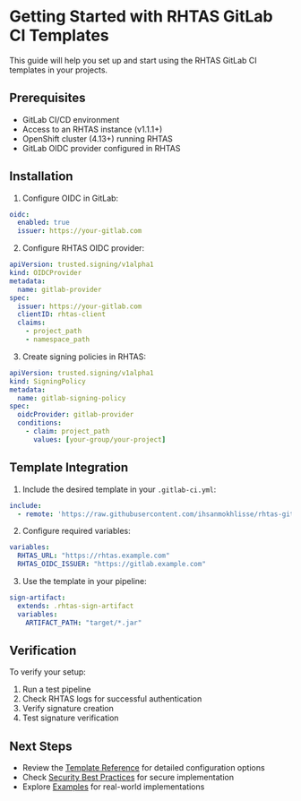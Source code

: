 # Getting Started with RHTAS GitLab CI Templates

This guide will help you set up and start using the RHTAS GitLab CI templates in your projects.

## Prerequisites

- GitLab CI/CD environment
- Access to an RHTAS instance (v1.1.1+)
- OpenShift cluster (4.13+) running RHTAS
- GitLab OIDC provider configured in RHTAS

## Installation

1. Configure OIDC in GitLab:

```yaml
oidc:
  enabled: true
  issuer: https://your-gitlab.com
```

2. Configure RHTAS OIDC provider:

```yaml
apiVersion: trusted.signing/v1alpha1
kind: OIDCProvider
metadata:
  name: gitlab-provider
spec:
  issuer: https://your-gitlab.com
  clientID: rhtas-client
  claims:
    - project_path
    - namespace_path
```

3. Create signing policies in RHTAS:

```yaml
apiVersion: trusted.signing/v1alpha1
kind: SigningPolicy
metadata:
  name: gitlab-signing-policy
spec:
  oidcProvider: gitlab-provider
  conditions:
    - claim: project_path
      values: [your-group/your-project]
```

## Template Integration

1. Include the desired template in your `.gitlab-ci.yml`:

```yaml
include:
  - remote: 'https://raw.githubusercontent.com/ihsanmokhlisse/rhtas-gitlab-ci-templates/main/templates/artifact-signing.yml'
```

2. Configure required variables:

```yaml
variables:
  RHTAS_URL: "https://rhtas.example.com"
  RHTAS_OIDC_ISSUER: "https://gitlab.example.com"
```

3. Use the template in your pipeline:

```yaml
sign-artifact:
  extends: .rhtas-sign-artifact
  variables:
    ARTIFACT_PATH: "target/*.jar"
```

## Verification

To verify your setup:

1. Run a test pipeline
2. Check RHTAS logs for successful authentication
3. Verify signature creation
4. Test signature verification

## Next Steps

- Review the [Template Reference](template-reference.md) for detailed configuration options
- Check [Security Best Practices](security.md) for secure implementation
- Explore [Examples](examples.md) for real-world implementations